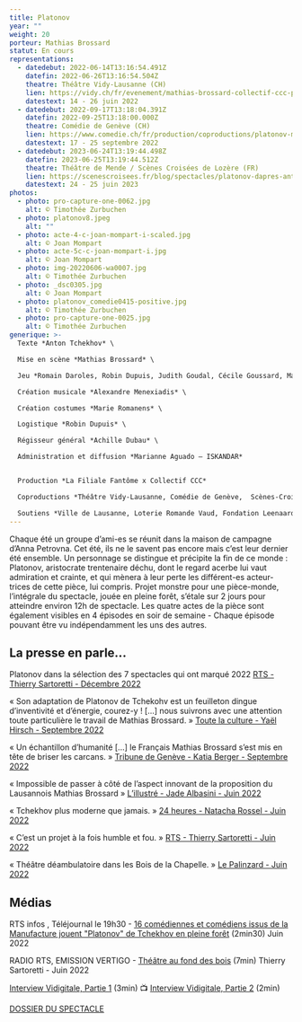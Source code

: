 ```yaml
---
title: Platonov
year: ""
weight: 20
porteur: Mathias Brossard
statut: En cours
representations:
  - datedebut: 2022-06-14T13:16:54.491Z
    datefin: 2022-06-26T13:16:54.504Z
    theatre: Théâtre Vidy-Lausanne (CH)
    lien: https://vidy.ch/fr/evenement/mathias-brossard-collectif-ccc-platonov/
    datestext: 14 - 26 juin 2022
  - datedebut: 2022-09-17T13:18:04.391Z
    datefin: 2022-09-25T13:18:00.000Z
    theatre: Comédie de Genève (CH)
    lien: https://www.comedie.ch/fr/production/coproductions/platonov-mathias-brossard
    datestext: 17 - 25 septembre 2022
  - datedebut: 2023-06-24T13:19:44.498Z
    datefin: 2023-06-25T13:19:44.512Z
    theatre: Théâtre de Mende / Scènes Croisées de Lozère (FR)
    lien: https://scenescroisees.fr/blog/spectacles/platonov-dapres-anton-tchekov/
    datestext: 24 - 25 juin 2023
photos:
  - photo: pro-capture-one-0062.jpg
    alt: © Timothée Zurbuchen
  - photo: platonov8.jpeg
    alt: ""
  - photo: acte-4-c-joan-mompart-i-scaled.jpg
    alt: © Joan Mompart
  - photo: acte-5c-c-joan-mompart-i.jpg
    alt: © Joan Mompart
  - photo: img-20220606-wa0007.jpg
    alt: © Timothée Zurbuchen
  - photo: _dsc0305.jpg
    alt: © Joan Mompart
  - photo: platonov_comedie0415-positive.jpg
    alt: © Timothée Zurbuchen
  - photo: pro-capture-one-0025.jpg
    alt: © Timothée Zurbuchen
generique: >-
  Texte *Anton Tchekhov* \

  Mise en scène *Mathias Brossard* \

  Jeu *Romain Daroles, Robin Dupuis, Judith Goudal, Cécile Goussard, Magali Heu, Arnaud Huguenin, Lara Khattabi, Jonas Lambelet, Chloë Lombard, Loïc Le Manac’h, Adrien Mani, Mélina Martin, Alexandre Menexiadis ou Loïc Le Cam, Leon David Salazar, Margot Van Hove* \

  Création musicale *Alexandre Menexiadis* \

  Création costumes *Marie Romanens* \

  Logistique *Robin Dupuis* \

  Régisseur général *Achille Dubau* \

  Administration et diffusion *Marianne Aguado – ISKANDAR*


  Production *La Filiale Fantôme x Collectif CCC*

  Coproductions *Théâtre Vidy-Lausanne, Comédie de Genève,  Scènes-Croisées de Lozère et Théâtre de Mende*

  Soutiens *Ville de Lausanne, Loterie Romande Vaud, Fondation Leenaards, Fondation Jan Michalski pour l’écriture et la littérature, Fondation du Casino Barrière de Montreux, Fondation Philanthropique Famille Sandoz, Société coopérative Migros Vaud, Fondation Pierre et Nouky Bataillard, Fondation suisse des artistes interprètes SIS, Fonds d’encouragement à l’emploi des intermittent.e.s genevois.es (FEEIG), Pro Helvetia - Fondation Suisse pour la Culture, La Corodis.*
---
```

Chaque été un groupe d’ami-es se réunit dans la maison de campagne d’Anna Petrovna. Cet été, ils ne le savent pas encore mais c’est leur dernier été ensemble. Un personnage se distingue et précipite la fin de ce monde : Platonov, aristocrate trentenaire déchu, dont le regard acerbe lui vaut admiration et crainte, et qui mènera à leur perte les différent-es acteur-trices de cette pièce, lui compris. Projet monstre pour une pièce-monde, l’intégrale du spectacle, jouée en pleine forêt, s’étale sur 2 jours pour atteindre environ 12h de spectacle. Les quatre actes de la pièce sont également visibles en 4 épisodes en soir de semaine - Chaque épisode pouvant être vu indépendamment les uns des autres.

## L﻿a presse en parle...

Platonov dans la sélection des 7 spectacles qui ont marqué 2022 [RTS - Thierry Sartoretti - Décembre 2022](https://www.rts.ch/info/culture/spectacles/13656288-retrospective-sept-spectacles-qui-ont-marque-2022.html)

« Son adaptation de Platonov de Tchekohv est un feuilleton dingue d’inventivité et d’énergie, courez-y ! \[...] nous suivrons avec une attention toute particulière le travail de Mathias Brossard. » [Toute la culture - Yaël Hirsch - Septembre 2022](https://toutelaculture.com/spectacles/theatre/platonov-mathias-brossard-et-le-collectif-ccc-proposent-un-passionnant-feuilleton-en-foret/)

« Un échantillon d’humanité \[...] le Français Mathias Brossard s’est mis en tête de briser les carcans. » [Tribune de Genève - Katia Berger - Septembre 2022](https://www.tdg.ch/tchekhov-en-foret-avec-larve-pour-decor-471158030324)

« Impossible de passer à côté de l’aspect innovant de la proposition du Lausannois Mathias Brossard » [L’illustré - Jade Albasini - Juin 2022](https://www.illustre.ch/magazine/mathias-brossard-anime-les-forets-romandes-avec-la-piece-platonov-387493)

« Tchekhov plus moderne que jamais. » [24 heures - Natacha Rossel - Juin 2022](https://www.24heures.ch/promenons-nous-dans-les-bois-depalinges-avec-platonov-939698745115)

« C’est un projet à la fois humble et fou. » [RTS - Thierry Sartoretti - Juin 2022](https://www.rts.ch/info/culture/spectacles/13171750-platonov-de-tchekhov-du-theatre-au-fond-des-bois.html)

« Théâtre déambulatoire dans les Bois de la Chapelle. » [Le Palinzard - Juin 2022](https://www.epalinges.ch/agenda/icalrepeat.detail/2022/06/14/4474/-/theatre-deambulatoire-dans-le-bois-de-la-chapelle)

## M﻿édias

RTS infos , Téléjournal le 19h30 - [16 comédiennes et comédiens issus de la Manufacture jouent "Platonov" de Tchekhov en pleine forêt](https://www.rts.ch/play/tv/19h30/video/hauts-de-lausanne-16-comediennes-et-comediens-issus-de-la-manufacture-jouent-platonov-de-tchekhov-en-pleine-foret?urn=urn:rts:video:13176900) (2min30) J﻿uin 2022

RADIO RTS, EMISSION VERTIGO - [Théâtre au fond des bois](https://www.rts.ch/audio-podcast/2022/audio/platonov-theatre-au-fond-des-bois-25830802.html) (7min) T﻿hierry Sartoretti - Juin 2022

[Interview Vidigitale, Partie 1](https://vimeo.com/652879046?embedded=true&source=vimeo_logo&owner=15368748) (3min) 📺 [Interview Vidigitale, Partie 2](https://vimeo.com/652886075?embedded=true&source=vimeo_logo&owner=15368748) (2min)

[DOSSIER DU SPECTACLE](static/media/dossier-_-platonov-_-m.brossard.pdf)